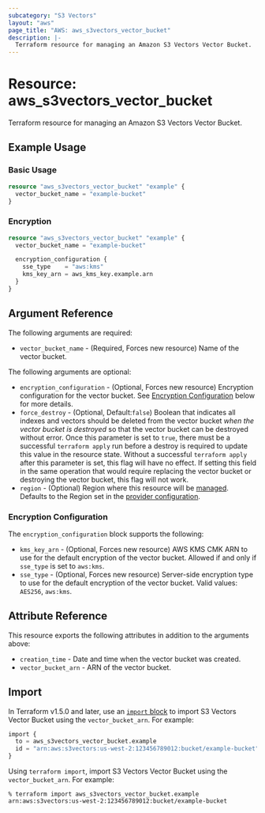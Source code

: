 ```yaml
---
subcategory: "S3 Vectors"
layout: "aws"
page_title: "AWS: aws_s3vectors_vector_bucket"
description: |-
  Terraform resource for managing an Amazon S3 Vectors Vector Bucket.
---
```


# Resource: aws_s3vectors_vector_bucket

Terraform resource for managing an Amazon S3 Vectors Vector Bucket.

## Example Usage

### Basic Usage

```terraform
resource "aws_s3vectors_vector_bucket" "example" {
  vector_bucket_name = "example-bucket"
}
```

### Encryption

```terraform
resource "aws_s3vectors_vector_bucket" "example" {
  vector_bucket_name = "example-bucket"

  encryption_configuration {
    sse_type    = "aws:kms"
    kms_key_arn = aws_kms_key.example.arn
  }
}
```

## Argument Reference

The following arguments are required:

* `vector_bucket_name` - (Required, Forces new resource) Name of the vector bucket.

The following arguments are optional:

* `encryption_configuration` - (Optional, Forces new resource) Encryption configuration for the vector bucket. See [Encryption Configuration](#encryption-configuration) below for more details.
* `force_destroy` - (Optional, Default:`false`) Boolean that indicates all indexes and vectors should be deleted from the vector bucket *when the vector bucket is destroyed* so that the vector bucket can be destroyed without error. Once this parameter is set to `true`, there must be a successful `terraform apply` run before a destroy is required to update this value in the resource state. Without a successful `terraform apply` after this parameter is set, this flag will have no effect. If setting this field in the same operation that would require replacing the vector bucket or destroying the vector bucket, this flag will not work.
* `region` - (Optional) Region where this resource will be [managed](https://docs.aws.amazon.com/general/latest/gr/rande.html#regional-endpoints). Defaults to the Region set in the [provider configuration](https://registry.terraform.io/providers/hashicorp/aws/latest/docs#aws-configuration-reference).

### Encryption Configuration

The `encryption_configuration` block supports the following:

* `kms_key_arn` - (Optional, Forces new resource) AWS KMS CMK ARN to use for the default encryption of the vector bucket. Allowed if and only if `sse_type` is set to `aws:kms`.
* `sse_type` - (Optional, Forces new resource) Server-side encryption type to use for the default encryption of the vector bucket. Valid values: `AES256`, `aws:kms`.

## Attribute Reference

This resource exports the following attributes in addition to the arguments above:

* `creation_time` - Date and time when the vector bucket was created.
* `vector_bucket_arn` - ARN of the vector bucket.

## Import

In Terraform v1.5.0 and later, use an [`import` block](https://developer.hashicorp.com/terraform/language/import) to import S3 Vectors Vector Bucket using the `vector_bucket_arn`. For example:

```terraform
import {
  to = aws_s3vectors_vector_bucket.example
  id = "arn:aws:s3vectors:us-west-2:123456789012:bucket/example-bucket"
}
```

Using `terraform import`, import S3 Vectors Vector Bucket using the `vector_bucket_arn`. For example:

```console
% terraform import aws_s3vectors_vector_bucket.example arn:aws:s3vectors:us-west-2:123456789012:bucket/example-bucket
```
